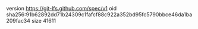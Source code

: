 version https://git-lfs.github.com/spec/v1
oid sha256:91b62892dd71b24309c1fafcf88c922a352bd95fc5790bbce46da1ba209fac34
size 41611
